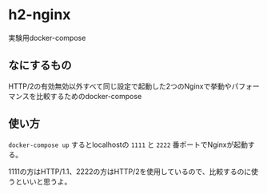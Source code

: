 # h2-nginx
実験用docker-compose

## なにするもの
HTTP/2の有効無効以外すべて同じ設定で起動した2つのNginxで挙動やパフォーマンスを比較するためのdocker-compose

## 使い方
`docker-compose up` するとlocalhostの `1111` と `2222` 番ポートでNginxが起動する。

1111の方はHTTP/1.1、2222の方はHTTP/2を使用しているので、比較するのに使うといいと思うよ。